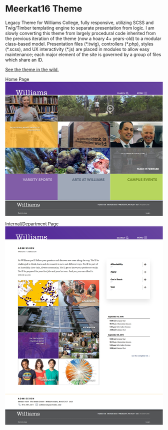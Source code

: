 # Meerkat16 Theme
Legacy Theme for Williams College, fully responsive, utilizing SCSS and Twig/Timber templating engine to separate presentation from logic. I am slowly converting this theme from largely procedural code inherited from the previous iteration of the theme (now a hoary 4+ years-old) to a modular class-based model. Presentation files (\*.twig), controllers (\*.php), styles (\*.scss), and UX interactivity (\*.js) are placed in modules to allow easy maintenance; each major element of the site is governed by a group of files which share an ID.

[See the theme in the wild.](http://www.williams.edu)

Home Page
![Screenshot of home page](screenshot.jpg)

Internal/Department Page
![Screenshot of internal/department page](screenshot-dept.jpg)
